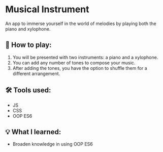 # Musical Instrument
An app to immerse yourself in the world of melodies by playing both the piano and xylophone.
<h2>📃 How to play: </h2>
<ol type="1">
    <li>You will be presented with two instruments: a piano and a xylophone.</li>
    <li>You can add any number of tones to compose your music.</li>
    <li>After adding the tones, you have the option to shuffle them for a different arrangement.</li>
</ol>

<h2>🛠 Tools used: </h2>
<ul>
    <li>JS</li>
    <li>CSS</li>
    <li>OOP ES6</li>
</ul>

<h2>💡 What I learned: </h2>
<ul>
    <li>Broaden knowledge in using OOP ES6</li>
</ul>

